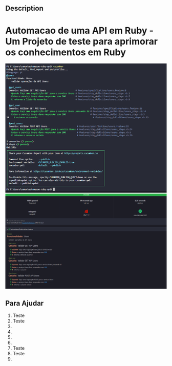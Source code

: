 ## Description

# Automacao de uma API em Ruby - Um Projeto de teste para aprimorar os conhecimentos em Ruby


![Tela de Report](https://github.com/samfreitasxs/automacao-ruby-api/blob/master/image/Evi1.png?raw=true)
![Tela de Report 2](https://github.com/samfreitasxs/automacao-ruby-api/blob/master/image/Evi%202.png?raw=true)


## Para Ajudar
1. Teste
1. Teste
1. 
1. 
1. 
1. 
1. Teste
1. Teste
1. 
